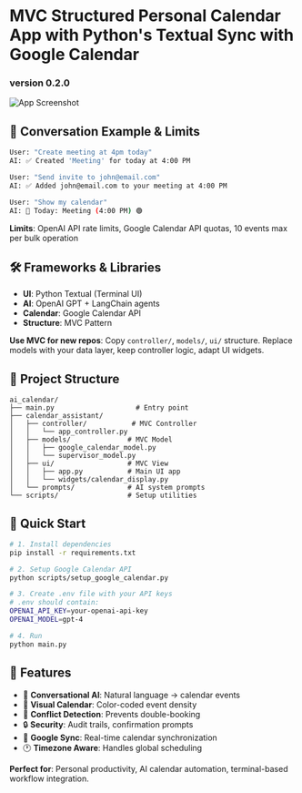 # MVC Structured Personal Calendar App with Python's Textual Sync with Google Calendar 
### version 0.2.0

![App Screenshot](screenshots/calendar_app.png)

## 💬 Conversation Example & Limits

```bash
User: "Create meeting at 4pm today"
AI: ✅ Created 'Meeting' for today at 4:00 PM

User: "Send invite to john@email.com"  
AI: ✅ Added john@email.com to your meeting at 4:00 PM

User: "Show my calendar"
AI: 📅 Today: Meeting (4:00 PM) 🟢
```

**Limits**: OpenAI API rate limits, Google Calendar API quotas, 10 events max per bulk operation

## 🛠️ Frameworks & Libraries

- **UI**: Python Textual (Terminal UI)
- **AI**: OpenAI GPT + LangChain agents  
- **Calendar**: Google Calendar API
- **Structure**: MVC Pattern

**Use MVC for new repos**: Copy `controller/`, `models/`, `ui/` structure. Replace models with your data layer, keep controller logic, adapt UI widgets.

## 📁 Project Structure

```
ai_calendar/
├── main.py                    # Entry point
├── calendar_assistant/
│   ├── controller/           # MVC Controller
│   │   └── app_controller.py
│   ├── models/              # MVC Model  
│   │   ├── google_calendar_model.py
│   │   └── supervisor_model.py
│   ├── ui/                  # MVC View
│   │   ├── app.py           # Main UI app
│   │   └── widgets/calendar_display.py
│   └── prompts/             # AI system prompts
└── scripts/                 # Setup utilities
```

## 🚀 Quick Start

```bash
# 1. Install dependencies
pip install -r requirements.txt

# 2. Setup Google Calendar API
python scripts/setup_google_calendar.py

# 3. Create .env file with your API keys
# .env should contain:
OPENAI_API_KEY=your-openai-api-key
OPENAI_MODEL=gpt-4

# 4. Run
python main.py
```

## 🎯 Features

- 🤖 **Conversational AI**: Natural language → calendar events
- 🎨 **Visual Calendar**: Color-coded event density  
- 🚦 **Conflict Detection**: Prevents double-booking
- 🔒 **Security**: Audit trails, confirmation prompts
- 📅 **Google Sync**: Real-time calendar synchronization
- 🕐 **Timezone Aware**: Handles global scheduling

**Perfect for**: Personal productivity, AI calendar automation, terminal-based workflow integration.